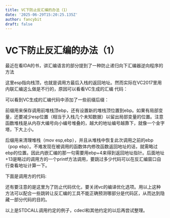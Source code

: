 ```yaml
---
title: VC下防止反汇编的办法（1）
date: '2025-06-29T15:20:25.135Z'
author: fancybit
draft: false
---
```

<div class="header"><h1 class="single-title animate__animated animate__pulse animate__faster">VC下防止反汇编的办法（1）</h1></div>

<div class="content" id="content"><p>最近在看IDA的书，讲汇编语言的部分提到了一种防止递归向下汇编器逆向程序的方法</p><!-- raw HTML omitted --><p>这里esp指向栈顶，也就是调用方最后入栈的返回地址。然而实际在VC2017里用内联汇编这么做是不行的，原因可以看看VC生成的汇编 代码：</p><p></p><!-- raw HTML omitted --><!-- raw HTML omitted --><p>可以看到VC生成的汇编代码中添加了一些前缀后缀：</p><p>前缀用来保存调用前堆栈顶ebp，还有设置新的堆栈顶位置到ebp。如果有局部变量，还要减少esp位置（相当于入栈几个未知数据）以留出局部变量的位置。注意函数堆栈是从内存大编号向小编号堆叠的，越大的地址编号越靠下，就像一个金字塔，下大上小。</p><p>后缀用来清理堆栈（mov esp,ebp），并且从堆栈中恢复此次调用之前的ebp（pop ebp）。不难发现在被调用的函数体内修改函数返回地址的话，就需略过ebp的位置。因此内嵌汇编的那一句需要用ebp+4来得到返回地址指针。后面地址+13是略过的调用方的一个printf方法调用，要跳过多少代码可以在反汇编窗口自行查看地址计算一下。</p><p>下面是调用方的代码:</p><!-- raw HTML omitted --><!-- raw HTML omitted --><p></p><p>还有要注意的是这里为了防止代码优化，要关闭vc的编译优化选项。用以上这种方法可以配合一些跳转让反汇编的工具不能正确预测哪部分是代码区，从而达到隐藏一部分代码的目的。</p><p>以上是STDCALL调用约定的例子，cdecl和其他约定的以后再尝试整理。</p><!-- raw HTML omitted --></div>

